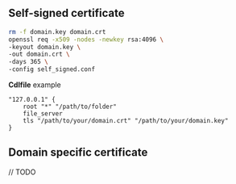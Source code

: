 ## Self-signed certificate
```bash
rm -f domain.key domain.crt
openssl req -x509 -nodes -newkey rsa:4096 \
-keyout domain.key \
-out domain.crt \
-days 365 \
-config self_signed.conf
```



**Cdlfile** example
```kdl
"127.0.0.1" {
    root "*" "/path/to/folder"
    file_server
    tls "/path/to/your/domain.crt" "/path/to/your/domain.key"
}
```

## Domain specific certificate
// TODO